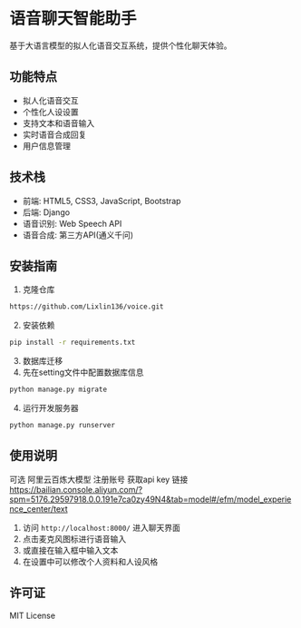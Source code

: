# 语音聊天智能助手

基于大语言模型的拟人化语音交互系统，提供个性化聊天体验。

## 功能特点

- 拟人化语音交互
- 个性化人设设置
- 支持文本和语音输入
- 实时语音合成回复
- 用户信息管理

## 技术栈

- 前端: HTML5, CSS3, JavaScript, Bootstrap
- 后端: Django
- 语音识别: Web Speech API
- 语音合成: 第三方API(通义千问)


## 安装指南

1. 克隆仓库
```bash
https://github.com/Lixlin136/voice.git
```

2. 安装依赖
```bash
pip install -r requirements.txt
```

3. 数据库迁移
1. 先在setting文件中配置数据库信息
```bash
python manage.py migrate
```

4. 运行开发服务器
```bash
python manage.py runserver
```

## 使用说明
 可选 阿里云百炼大模型 注册账号 获取api key 链接 https://bailian.console.aliyun.com/?spm=5176.29597918.0.0.191e7ca0zy49N4&tab=model#/efm/model_experience_center/text
1. 访问 `http://localhost:8000/` 进入聊天界面
2. 点击麦克风图标进行语音输入
3. 或直接在输入框中输入文本
4. 在设置中可以修改个人资料和人设风格


## 许可证

MIT License